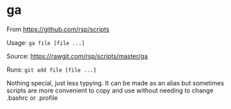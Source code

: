 ga
==
From https://github.com/rsp/scripts

Usage: `ga file [file ...]`

Source: https://rawgit.com/rsp/scripts/master/ga

Runs: `git add file [file ...]`

Nothing special, just less typying.
It can be made as an alias but sometimes scripts are more convenient to copy
and use without needing to change .bashrc or .profile

